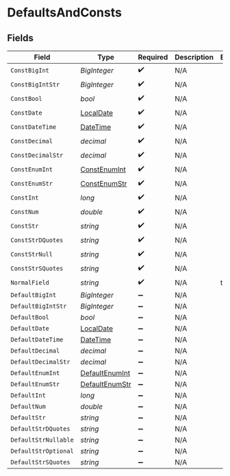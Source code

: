 # DefaultsAndConsts


## Fields

| Field                                                                                 | Type                                                                                  | Required                                                                              | Description                                                                           | Example                                                                               |
| ------------------------------------------------------------------------------------- | ------------------------------------------------------------------------------------- | ------------------------------------------------------------------------------------- | ------------------------------------------------------------------------------------- | ------------------------------------------------------------------------------------- |
| `ConstBigInt`                                                                         | *BigInteger*                                                                          | :heavy_check_mark:                                                                    | N/A                                                                                   |                                                                                       |
| `ConstBigIntStr`                                                                      | *BigInteger*                                                                          | :heavy_check_mark:                                                                    | N/A                                                                                   |                                                                                       |
| `ConstBool`                                                                           | *bool*                                                                                | :heavy_check_mark:                                                                    | N/A                                                                                   |                                                                                       |
| `ConstDate`                                                                           | [LocalDate](https://nodatime.org/3.1.x/api/NodaTime.LocalDate.html)                   | :heavy_check_mark:                                                                    | N/A                                                                                   |                                                                                       |
| `ConstDateTime`                                                                       | [DateTime](https://learn.microsoft.com/en-us/dotnet/api/system.datetime?view=net-5.0) | :heavy_check_mark:                                                                    | N/A                                                                                   |                                                                                       |
| `ConstDecimal`                                                                        | *decimal*                                                                             | :heavy_check_mark:                                                                    | N/A                                                                                   |                                                                                       |
| `ConstDecimalStr`                                                                     | *decimal*                                                                             | :heavy_check_mark:                                                                    | N/A                                                                                   |                                                                                       |
| `ConstEnumInt`                                                                        | [ConstEnumInt](../../Models/Shared/ConstEnumInt.md)                                   | :heavy_check_mark:                                                                    | N/A                                                                                   |                                                                                       |
| `ConstEnumStr`                                                                        | [ConstEnumStr](../../Models/Shared/ConstEnumStr.md)                                   | :heavy_check_mark:                                                                    | N/A                                                                                   |                                                                                       |
| `ConstInt`                                                                            | *long*                                                                                | :heavy_check_mark:                                                                    | N/A                                                                                   |                                                                                       |
| `ConstNum`                                                                            | *double*                                                                              | :heavy_check_mark:                                                                    | N/A                                                                                   |                                                                                       |
| `ConstStr`                                                                            | *string*                                                                              | :heavy_check_mark:                                                                    | N/A                                                                                   |                                                                                       |
| `ConstStrDQuotes`                                                                     | *string*                                                                              | :heavy_check_mark:                                                                    | N/A                                                                                   |                                                                                       |
| `ConstStrNull`                                                                        | *string*                                                                              | :heavy_check_mark:                                                                    | N/A                                                                                   |                                                                                       |
| `ConstStrSQuotes`                                                                     | *string*                                                                              | :heavy_check_mark:                                                                    | N/A                                                                                   |                                                                                       |
| `NormalField`                                                                         | *string*                                                                              | :heavy_check_mark:                                                                    | N/A                                                                                   | test                                                                                  |
| `DefaultBigInt`                                                                       | *BigInteger*                                                                          | :heavy_minus_sign:                                                                    | N/A                                                                                   |                                                                                       |
| `DefaultBigIntStr`                                                                    | *BigInteger*                                                                          | :heavy_minus_sign:                                                                    | N/A                                                                                   |                                                                                       |
| `DefaultBool`                                                                         | *bool*                                                                                | :heavy_minus_sign:                                                                    | N/A                                                                                   |                                                                                       |
| `DefaultDate`                                                                         | [LocalDate](https://nodatime.org/3.1.x/api/NodaTime.LocalDate.html)                   | :heavy_minus_sign:                                                                    | N/A                                                                                   |                                                                                       |
| `DefaultDateTime`                                                                     | [DateTime](https://learn.microsoft.com/en-us/dotnet/api/system.datetime?view=net-5.0) | :heavy_minus_sign:                                                                    | N/A                                                                                   |                                                                                       |
| `DefaultDecimal`                                                                      | *decimal*                                                                             | :heavy_minus_sign:                                                                    | N/A                                                                                   |                                                                                       |
| `DefaultDecimalStr`                                                                   | *decimal*                                                                             | :heavy_minus_sign:                                                                    | N/A                                                                                   |                                                                                       |
| `DefaultEnumInt`                                                                      | [DefaultEnumInt](../../Models/Shared/DefaultEnumInt.md)                               | :heavy_minus_sign:                                                                    | N/A                                                                                   |                                                                                       |
| `DefaultEnumStr`                                                                      | [DefaultEnumStr](../../Models/Shared/DefaultEnumStr.md)                               | :heavy_minus_sign:                                                                    | N/A                                                                                   |                                                                                       |
| `DefaultInt`                                                                          | *long*                                                                                | :heavy_minus_sign:                                                                    | N/A                                                                                   |                                                                                       |
| `DefaultNum`                                                                          | *double*                                                                              | :heavy_minus_sign:                                                                    | N/A                                                                                   |                                                                                       |
| `DefaultStr`                                                                          | *string*                                                                              | :heavy_minus_sign:                                                                    | N/A                                                                                   |                                                                                       |
| `DefaultStrDQuotes`                                                                   | *string*                                                                              | :heavy_minus_sign:                                                                    | N/A                                                                                   |                                                                                       |
| `DefaultStrNullable`                                                                  | *string*                                                                              | :heavy_minus_sign:                                                                    | N/A                                                                                   |                                                                                       |
| `DefaultStrOptional`                                                                  | *string*                                                                              | :heavy_minus_sign:                                                                    | N/A                                                                                   |                                                                                       |
| `DefaultStrSQuotes`                                                                   | *string*                                                                              | :heavy_minus_sign:                                                                    | N/A                                                                                   |                                                                                       |